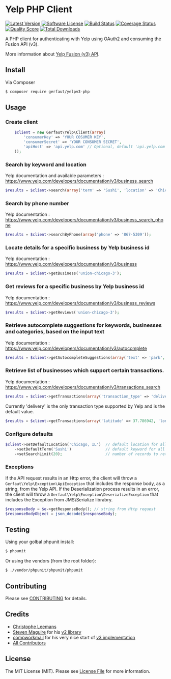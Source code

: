 # Yelp PHP Client

[![Latest Version](https://img.shields.io/github/release/gerfaut/yelpv3-php.svg?style=flat-square)](https://github.com/gerfaut/yelpv3-php/releases)
[![Software License](https://img.shields.io/badge/license-MIT-brightgreen.svg?style=flat-square)](LICENSE.md)
[![Build Status](https://img.shields.io/travis/Gerfaut/yelpv3-php/master.svg?style=flat-square&1)](https://travis-ci.org/Gerfaut/yelpv3-php)
[![Coverage Status](https://img.shields.io/scrutinizer/coverage/g/gerfaut/yelpv3-php.svg?style=flat-square)](https://scrutinizer-ci.com/g/gerfaut/yelpv3-php/code-structure)
[![Quality Score](https://img.shields.io/scrutinizer/g/gerfaut/yelpv3-php.svg?style=flat-square)](https://scrutinizer-ci.com/g/gerfaut/yelpv3-php)
[![Total Downloads](https://img.shields.io/packagist/dt/gerfaut/yelpv3-php.svg?style=flat-square)](https://packagist.org/packages/gerfaut/yelpv3-php)

A PHP client for authenticating with Yelp using OAuth2 and consuming the Fusion API (v3).

More information about [Yelp Fusion (v3) API](https://www.yelp.com/developers/documentation/v3/get_started).

## Install

Via Composer

``` bash
$ composer require gerfaut/yelpv3-php
```

## Usage

### Create client

```php
    $client = new Gerfaut\Yelp\Client(array(
        'consumerKey' => 'YOUR COSUMER KEY',
        'consumerSecret' => 'YOUR CONSUMER SECRET',
        'apiHost' => 'api.yelp.com' // Optional, default 'api.yelp.com'
    ));
```

### Search by keyword and location
Yelp documentation and available parameters : https://www.yelp.com/developers/documentation/v3/business_search

```php
$results = $client->search(array('term' => 'Sushi', 'location' => 'Chicago, IL'));
```

### Search by phone number

Yelp documentation : https://www.yelp.com/developers/documentation/v3/business_search_phone

```php
$results = $client->searchByPhone(array('phone' => '867-5309'));
```

### Locate details for a specific business by Yelp business id

Yelp documentation : https://www.yelp.com/developers/documentation/v3/business

```php
$results = $client->getBusiness('union-chicago-3');
```

### Get reviews for a specific business by Yelp business id

Yelp documentation : https://www.yelp.com/developers/documentation/v3/business_reviews

```php
$results = $client->getReviews('union-chicago-3');
```

### Retrieve autocomplete suggestions for keywords, businesses and categories, based on the input text

Yelp documentation : https://www.yelp.com/developers/documentation/v3/autocomplete

```php
$results = $client->getAutocompleteSuggestions(array('text' => 'park', 'latitude' => 37.786942, 'longitude' => -122.399643));
```
### Retrieve list of businesses which support certain transactions.

Yelp documentation : https://www.yelp.com/developers/documentation/v3/transactions_search

```php
$results = $client->getTransactions(array('transaction_type' => 'delivery', 'latitude' => 37.786942, 'longitude' => -122.399643));
```
Currently 'delivery' is the only transaction type supported by Yelp and is the default value.
```php
$results = $client->getTransactions(array('latitude' => 37.786942, 'longitude' => -122.399643));
```

### Configure defaults

```php
$client->setDefaultLocation('Chicago, IL')  // default location for all searches if location not provided
    ->setDefaultTerm('Sushi')               // default keyword for all searches if term not provided
    ->setSearchLimit(20);                   // number of records to return
```

### Exceptions

If the API request results in an Http error, the client will throw a `Gerfaut\Yelp\Exception\ApiException` that includes the response body, as a string, from the Yelp API.
If the Deserialization process results in an error, the client will throw a `Gerfaut\Yelp\Exception\DeserializeException` that includes the Exception from JMS\Serialize librabry.

```php
$responseBody = $e->getResponseBody(); // string from Http request
$responseBodyObject = json_decode($responseBody);
```

## Testing

Using your golbal phpunit install:

``` bash
$ phpunit
```

Or using the vendors (from the root folder):
``` bash
$ ./vendor/phpunit/phpunit/phpunit
```

## Contributing

Please see [CONTRIBUTING](CONTRIBUTING.md) for details.

## Credits

- [Christophe Leemans](https://github.com/Gerfaut)
- [Steven Maguire](https://github.com/stevenmaguire) for his [v2 library](https://github.com/stevenmaguire/yelp-php)
- [compworkmail](https://github.com/compworkmail) for his very nice start of [v3 implementation](https://github.com/compworkmail/yelp-v3-php-API-symfony)
- [All Contributors](https://github.com/gerfaut/yelpv3-php/contributors)

## License

The MIT License (MIT). Please see [License File](LICENSE.md) for more information.

